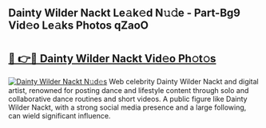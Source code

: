 ## Dainty Wilder Nackt Le𝚊k𝚎d N𝚞𝚍e - Part-Bg9 Vid𝚎o Le𝚊ks Photos qZaoO

# <h2><a href="http://fbaru8.evod.top/?m=Dainty+Wilder+Nackt">🔗 👉🔴 Dainty Wilder Nackt Vid𝚎o Ph𝚘t𝚘s</a></h2>

[![Dainty Wilder Nackt N𝚞d𝚎s](https://i.imgur.com/8V9OHl7.gif)](http://fbaru8.evod.top/?m=Dainty+Wilder+Nackt)
Web celebrity Dainty Wilder Nackt and digital artist, renowned for posting dance and lifestyle content through solo and collaborative dance routines and short videos. A public figure like Dainty Wilder Nackt, with a strong social media presence and a large following, can wield significant influence. 
